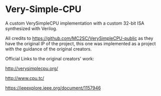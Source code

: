 # Very-Simple-CPU
A custom VerySimpleCPU implementation with a custom 32-bit ISA synthesized with Verilog.

All credits to https://github.com/MC2SC/VerySimpleCPU-public as they have the original IP of the project, this one was implemented as a project with the guidance of the original creators.

Official Links to the original creators' work:

http://verysimplecpu.org/

http://www.cpu.tc/

https://ieeexplore.ieee.org/document/1157946
